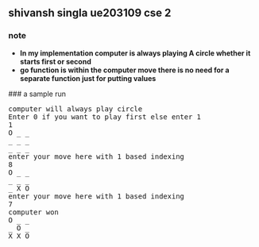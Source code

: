 ## shivansh singla ue203109 cse 2
### note
<ul>
  <li> <b>In my implementation computer is always playing A circle whether it starts first or second</b>

  <li> <b>go function is within the computer move there is no need for a separate function just for putting values</b> 
</ul>
### a sample run
<pre>
computer will always play circle
Enter 0 if you want to play first else enter 1
1
O _ _ 
_ _ _ 
_ _ _ 
enter your move here with 1 based indexing
8
O _ _ 
_ _ _ 
_ X O 
enter your move here with 1 based indexing
7
computer won
O _ _ 
_ O _ 
X X O 
</pre>
